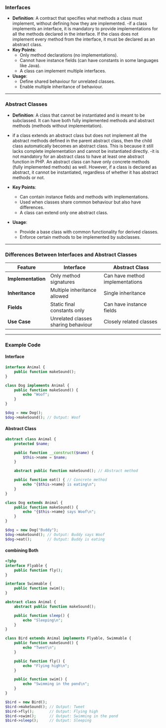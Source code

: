 ### Interfaces
- **Definition**: A contract that specifies what methods a class must implement, without defining how they are implemented.
-if a class implements an interface, it is mandatory to provide implementations for all the methods declared in the interface. If the class does not implement every method from the interface, it must be declared as an abstract class.
- **Key Points**:
  - Only method declarations (no implementations).
  - Cannot have instance fields (can have constants in some languages like Java).
  - A class can implement multiple interfaces.
- **Usage**:
  - Define shared behaviour for unrelated classes.
  - Enable multiple inheritance of behaviour.

---

### Abstract Classes
- **Definition**: A class that cannot be instantiated and is meant to be subclassed. It can have both fully implemented methods and abstract methods (methods without implementation).
- if a class extends an abstract class but does not implement all the abstract methods defined in the parent abstract class, then the child class automatically becomes an abstract class. This is because it still lacks complete implementation and cannot be instantiated directly.
-it is not mandatory for an abstract class to have at least one abstract function in PHP. An abstract class can have only concrete methods (fully implemented methods) as well. However, if a class is declared as abstract, it cannot be instantiated, regardless of whether it has abstract methods or not.



- **Key Points**:
  - Can contain instance fields and methods with implementations.
  - Used when classes share common behaviour but also have differences.
  - A class can extend only one abstract class.
- **Usage**:
  - Provide a base class with common functionality for derived classes.
  - Enforce certain methods to be implemented by subclasses.

---

### Differences Between Interfaces and Abstract Classes

| Feature                 | Interface                         | Abstract Class                  |
|-------------------------|-----------------------------------|---------------------------------|
| **Implementation**      | Only method signatures           | Can have method implementations |
| **Inheritance**         | Multiple inheritance allowed     | Single inheritance              |
| **Fields**              | Static final constants only      | Can have instance fields        |
| **Use Case**            | Unrelated classes sharing behaviour | Closely related classes         |

---

### Example Code

#### Interface
```PHP
interface Animal {
    public function makeSound();
}

class Dog implements Animal {
    public function makeSound() {
        echo "Woof";
    }
}

$dog = new Dog();
$dog->makeSound(); // Output: Woof

```

#### Abstract Class
```PHP
abstract class Animal {
    protected $name;

    public function __construct($name) {
        $this->name = $name;
    }

    abstract public function makeSound(); // Abstract method

    public function eat() { // Concrete method
        echo "{$this->name} is eating\n";
    }
}

class Dog extends Animal {
    public function makeSound() {
        echo "{$this->name} says Woof\n";
    }
}

$dog = new Dog("Buddy");
$dog->makeSound(); // Output: Buddy says Woof
$dog->eat();       // Output: Buddy is eating

```



#### combining Both

```PHP
<?php
interface Flyable {
    public function fly();
}

interface Swimmable {
    public function swim();
}

abstract class Animal {
    abstract public function makeSound();

    public function sleep() {
        echo "Sleeping\n";
    }
}

class Bird extends Animal implements Flyable, Swimmable {
    public function makeSound() {
        echo "Tweet\n";
    }

    public function fly() {
        echo "Flying high\n";
    }

    public function swim() {
        echo "Swimming in the pond\n";
    }
}

$bird = new Bird();
$bird->makeSound(); // Output: Tweet
$bird->fly();       // Output: Flying high
$bird->swim();      // Output: Swimming in the pond
$bird->sleep();     // Output: Sleeping


```